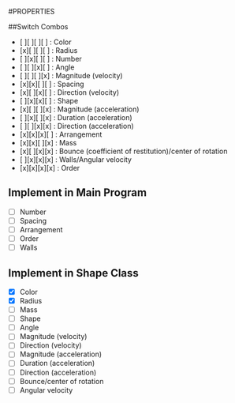 #PROPERTIES

##Switch Combos
- [ ][ ][ ][ ] : Color
- [x][ ][ ][ ] : Radius
- [ ][x][ ][ ] : Number
- [ ][ ][x][ ] : Angle
- [ ][ ][ ][x] : Magnitude (velocity)
- [x][x][ ][ ] : Spacing
- [x][ ][x][ ] : Direction (velocity)
- [ ][x][x][ ] : Shape
- [x][ ][ ][x] : Magnitude (acceleration)
- [ ][x][ ][x] : Duration (acceleration)
- [ ][ ][x][x] : Direction (acceleration)
- [x][x][x][ ] : Arrangement
- [x][x][ ][x] : Mass
- [x][ ][x][x] : Bounce (coefficient of restitution)/center of rotation
- [ ][x][x][x] : Walls/Angular velocity
- [x][x][x][x] : Order


## Implement in Main Program
- [ ] Number
- [ ] Spacing
- [ ] Arrangement
- [ ] Order
- [ ] Walls

## Implement in Shape Class
- [x] Color
- [x] Radius
- [ ] Mass
- [ ] Shape
- [ ] Angle
- [ ] Magnitude (velocity)
- [ ] Direction (velocity)
- [ ] Magnitude (acceleration)
- [ ] Duration (acceleration)
- [ ] Direction (acceleration)
- [ ] Bounce/center of rotation
- [ ] Angular velocity